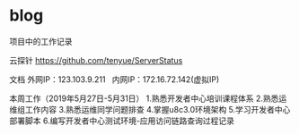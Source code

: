 # blog
项目中的工作记录

云探针
https://github.com/tenyue/ServerStatus


文档
外网IP：123.103.9.211   
内网IP：172.16.72.142(虚拟IP)

本周工作（2019年5月27日-5月31日）
1.熟悉开发者中心培训课程体系
2.熟悉运维组工作内容
3.熟悉运维同学问题排查
4.掌握u8c3.0环境架构
5.学习开发者中心部署脚本
6.编写开发者中心测试环境-应用访问链路查询过程记录
